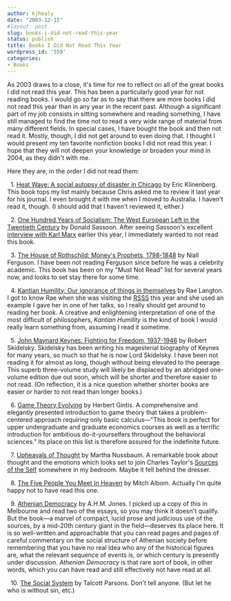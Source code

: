 ```yaml
---
author: kjhealy
date: "2003-12-15"
#layout: post
slug: books-i-did-not-read-this-year
status: publish
title: Books I Did Not Read This Year
wordpress_id: '559'
categories:
- Books
---
```


As 2003 draws to a close, it's time for me to reflect on all of the great books I did not read this year. This has been a particularly good year for not reading books. I would go so far as to say that there are more books I did not read this year than in any year in the recent past. Although a significant part of my job consists in sitting somewhere and reading something, I have still managed to find the time not to read a very wide range of material from many different fields. In special cases, I have bought the book and then not read it. Mostly, though, I did not get around to even doing that. I thought I would present my ten favorite nonfiction books I did not read this year. I hope that they will not deepen your knowledge or broaden your mind in 2004, as they didn't with me.

Here they are, in the order I did not read them:

&nbsp; 1.  [Heat Wave: A social autopsy of disaster in Chicago](http://www.amazon.com/exec/obidos/ASIN/0226443221/ref=nosim/) by Eric Klinenberg. This book tops my list mainly because Chris asked me to review it last year for his journal. I even brought it with me when I moved to Australia. I haven't read it, though. (I should add that I haven't reviewed it, either.)

&nbsp; 2.  [One Hundred Years of Socialism: The West European Left in the Twentieth Century](http://www.amazon.com/exec/obidos/ASIN/1565844866/ref=nosim/) by Donald Sassoon. After seeing Sassoon's excellent [interview with Karl Marx](http://www.crookedtimber.org/archives/000746.html) earlier this year, I immediately wanted to not read this book.

&nbsp; 3.  [The House of Rothschild: Money's Prophets, 1798-1848](http://www.amazon.com/exec/obidos/ASIN/0140240845/ref=nosim/) by Niall Ferguson. I have been not reading Ferguson since before he was a celebrity academic. This book has been on my "Must Not Read" list for several years now, and looks to set stay there for some time.

&nbsp; 4.  [Kantian Humility: Our ignorance of things in themselves](http://www.amazon.com/exec/obidos/ASIN/0199243174/ref=nosim/) by Rae Langton. I got to know Rae when she was visiting the [RSSS](http://philrsss.anu.edu.au/) this year and she used an example I gave her in one of her talks, so I really should get around to reading her book. A creative and enlightening interpretation of one of the most difficult of philosophers, *Kantian Humility* is the kind of book I would really learn something from, assuming I read it sometime.

&nbsp; 5.  [John Maynard Keynes: Fighting for Freedom, 1937-1946](http://www.amazon.com/exec/obidos/ASIN/0A0691070148/ref=nosim/) by Robert Skidelsky. Skidelsky has been writing his magesterial biography of Keynes for many years, so much so that he is now Lord Skidelsky. I have been not reading it for almost as long, though without being elevated to the peerage. This superb three-volume study will likely be displaced by an abridged one-volume edition due out soon, which will be shorter and therefore easier to not read. (On reflection, it is a nice question whether shorter books are easier or harder to not read than longer books.)

&nbsp; 6.  [Game Theory Evolving](http://www.amazon.com/exec/obidos/ASIN/0691009430/ref=nosim/) by Herbert Gintis. A comprehensive and elegantly presented introduction to game theory that takes a problem-centered approach requiring only basic calculus—"This book is perfect for upper undergraduate and graduate economics courses as well as a terrific introduction for ambitious do-it-yourselfers throughout the behavioral sciences." Its place on this list is therefore assured for the indefinite future.

&nbsp; 7.  [Upheavals of Thought](http://www.amazon.com/exec/obidos/ASIN/0521531829/ref=nosim/) by Martha Nussbaum. A remarkable book about thought and the emotions which looks set to join Charles Taylor's [Sources of the Self](http://www.amazon.com/exec/obidos/ASIN/0674824261/ref=nosim/) somewhere in my bedroom. Maybe it fell behind the dresser.

&nbsp; 8.  [The Five People You Meet In Heaven](http://www.amazon.com/exec/obidos/ASIN/0786868716/ref=nosim/) by Mitch Albom. Actually I'm quite happy not to have read this one.

&nbsp; 9.  [Athenian Democracy](http://www.amazon.com/exec/obidos/ASIN/0801833809/ref=nosim/) by A.H.M. Jones. I picked up a copy of this in Melbourne and read two of the essays, so you may think it doesn't qualify. But the book—a marvel of compact, lucid prose and judicious use of the sources, by a mid-20th century giant in the field—deserves its place here. It is so well-written and approachable that you can read pages and pages of careful commentary on the social structure of Athenian society before remembering that you have no real idea who any of the historical figures are, what the relevant sequence of events is, or which century is presently under discussion. *Athenian Democracy* is that rare sort of book, in other words, which you can have read and still effectively not have read at all.

&nbsp; 10. [The Social System](http://www.amazon.com/exec/obidos/ASIN/0029241901/ref=nosim/) by Talcott Parsons. Don't tell anyone. (But let he who is without sin, etc.)


